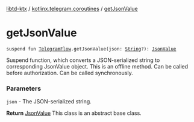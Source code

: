 [libtd-ktx](../index.md) / [kotlinx.telegram.coroutines](index.md) / [getJsonValue](./get-json-value.md)

# getJsonValue

`suspend fun `[`TelegramFlow`](../kotlinx.telegram.core/-telegram-flow/index.md)`.getJsonValue(json: `[`String`](https://kotlinlang.org/api/latest/jvm/stdlib/kotlin/-string/index.html)`?): `[`JsonValue`](https://tdlibx.github.io/td/docs/org/drinkless/td/libcore/telegram/TdApi.JsonValue.html)

Suspend function, which converts a JSON-serialized string to corresponding JsonValue object. This
is an offline method. Can be called before authorization. Can be called synchronously.

### Parameters

`json` - The JSON-serialized string.

**Return**
[JsonValue](https://tdlibx.github.io/td/docs/org/drinkless/td/libcore/telegram/TdApi.JsonValue.html) This class is an abstract base class.


